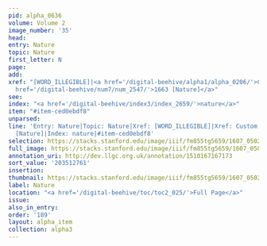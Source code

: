 ```yaml
---
pid: alpha_0636
volume: Volume 2
image_number: '35'
head:
entry: Nature
topic: Nature
first_letter: N
page:
add:
xref: "[WORD_ILLEGIBLE]|<a href='/digital-beehive/alpha1/alpha_0206/'>Custom</a>|<a
  href='/digital-beehive/num7/num_2547/'>1663 [Nature]</a>"
see:
index: "<a href='/digital-beehive/index3/index_2659/'>nature</a>"
item: "#item-ced0ebdf8"
unparsed:
line: 'Entry: Nature|Topic: Nature|Xref: [WORD_ILLEGIBLE]|Xref: Custom|Xref: 1663
  [Nature]|Index: nature|#item-ced0ebdf8'
selection: https://stacks.stanford.edu/image/iiif/fm855tg5659/1607_0502/335,2761,3010,509/full/0/default.jpg
full_image: https://stacks.stanford.edu/image/iiif/fm855tg5659/1607_0502/full/full/0/default.jpg
annotation_uri: http://dev.llgc.org.uk/annotation/1510167167173
sort_value: '203512761'
insertion:
thumbnail: https://stacks.stanford.edu/image/iiif/fm855tg5659/1607_0502/335,2761,600,180/250,/0/default.jpg
label: Nature
location: "<a href='/digital-beehive/toc/toc2_025/'>Full Page</a>"
issue:
also_in_entry:
order: '189'
layout: alpha_item
collection: alpha3
---
```

